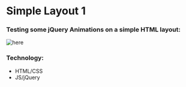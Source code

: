 # Simple Layout 1
### Testing some jQuery Animations on a simple HTML layout:<br>
![here](http://g.recordit.co/MXEIUsjITL.gif)

### Technology:
- HTML/CSS <br>
- JS/jQuery
